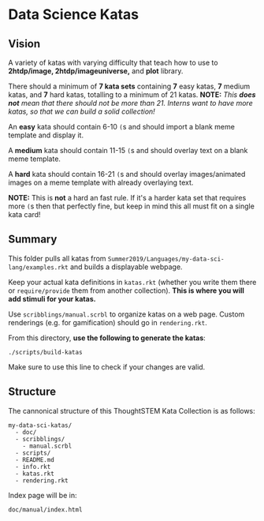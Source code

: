 # Data Science Katas

## Vision

A variety of katas with varying difficulty that teach how to use to __2htdp/image, 2htdp/imageuniverse,__ and __plot__ library.

There should a minimum of __7 kata sets__ containing __7__ easy katas, __7__ medium katas, and __7__ hard katas, totalling to a minimum of 21 katas. __NOTE:__ _This __does not__ mean that there should not be more than 21. Interns want to have more katas, so that we can build a solid collection!_

An __easy__ kata should contain 6-10 `(`s and should import a blank meme template and display it.

A __medium__ kata should contain 11-15 `(`s and should overlay text on a blank meme template.

A __hard__ kata should contain 16-21 `(`s and should overlay images/animated images on a meme template with already overlaying text.

__NOTE:__ This is __not__ a hard an fast rule. If it's a harder kata set that requires more `(`s then that perfectly fine, but keep in mind this all must fit on a single kata card! 

## Summary

This folder pulls all katas from `Summer2019/Languages/my-data-sci-lang/examples.rkt` and builds a displayable webpage. 

Keep your actual kata definitions in `katas.rkt` (whether you write them there
or `require/provide` them from another collection). __This is where you will add stimuli for your katas.__

Use `scribblings/manual.scrbl` to organize katas on a web page.  Custom renderings (e.g. for gamification) should go in `rendering.rkt`.

From this directory, __use the following to generate the katas__:

```
./scripts/build-katas
```

Make sure to use this line to check if your changes are valid.

## Structure

The cannonical structure of this ThoughtSTEM Kata Collection is as follows:

```
my-data-sci-katas/
  - doc/
  - scribblings/
    - manual.scrbl
  - scripts/
  - README.md
  - info.rkt
  - katas.rkt 
  - rendering.rkt

```

Index page will be in:

```
doc/manual/index.html
```
